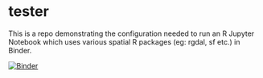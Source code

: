 # tester

This is a repo demonstrating the configuration needed to run an R Jupyter Notebook which uses various spatial R packages (eg: rgdal, sf etc.) in Binder.

[![Binder](https://mybinder.org/badge_logo.svg)](https://mybinder.org/v2/gh/visualisedatadevelopment/tester/master?filepath=Presenting_the_PSED_Dataset.ipynb)
